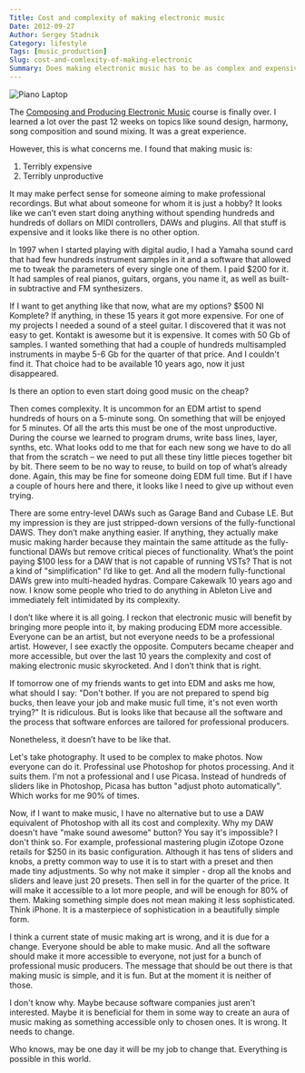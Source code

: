 ```yaml
---
Title: Cost and complexity of making electronic music
Date: 2012-09-27
Author: Sergey Stadnik
Category: lifestyle
Tags: [music_production]
Slug: cost-and-comlexity-of-making-electronic
Summary: Does making electronic music has to be as complex and expensive as it is?
---
```


<div class="figure align-right">
	<img src="{filename}/images/2012-09-27_piano_laptop.jpg" alt="Piano Laptop">
</div>

The [Composing and Producing Electronic Music](http://online.berklee.edu/courses/composing-and-producing-electronic-music-1) course is finally over. I learned a lot over the past 12 weeks on topics like sound design,
harmony, song composition and sound mixing. It was a great experience.

However, this is what concerns me.
I found that making music is:

1. Terribly expensive
2. Terribly unproductive

It may make perfect sense for someone aiming to make professional
recordings. But what about someone for whom it is just a hobby? It looks
like we can’t even start doing anything without spending hundreds and
hundreds of dollars on MIDI controllers, DAWs and plugins. All that
stuff is expensive and it looks like there is no other option.

In 1997 when I started playing with digital audio, I had a Yamaha sound
card that had few hundreds instrument samples in it and a software that
allowed me to tweak the parameters of every single one of them. I paid
$200 for it. It had samples of real pianos, guitars, organs, you name
it, as well as built-in subtractive and FM synthesizers.

If I want to get anything like that now, what are my options? $500 NI
Komplete? If anything, in these 15 years it got more expensive. For one
of my projects I needed a sound of a steel guitar. I discovered that it
was not easy to get. Kontakt is awesome but it is expensive. It comes
with 50 Gb of samples. I wanted something that had a couple of hundreds
multisampled instruments in maybe 5-6 Gb for the quarter of that price.
And I couldn't find it. That choice had to be available 10 years ago,
now it just disappeared.

Is there an option to even start doing good music on the cheap?

Then comes complexity. It is uncommon for an EDM artist to spend
hundreds of hours on a 5-minute song. On something that will be enjoyed
for 5 minutes. Of all the arts this must be one of the most
unproductive. During the course we learned to program drums, write bass
lines, layer, synths, etc. What looks odd to me that for each new song
we have to do all that from the scratch – we need to put all these tiny
little pieces together bit by bit. There seem to be no way to reuse, to
build on top of what’s already done. Again, this may be fine for someone
doing EDM full time. But if I have a couple of hours here and there, it
looks like I need to give up without even trying.

There are some entry-level DAWs such as Garage Band and Cubase LE. But
my impression is they are just stripped-down versions of the
fully-functional DAWS. They don’t make anything easier. If anything,
they actually make music making harder because they maintain the same
attitude as the fully-functional DAWs but remove critical pieces of
functionality. What’s the point paying $100 less for a DAW that is not
capable of running VSTs? That is not a kind of "simplification" I’d like
to get. And all the modern fully-functional DAWs grew into multi-headed
hydras. Compare Cakewalk 10 years ago and now. I know some people who
tried to do anything in Ableton Live and immediately felt intimidated by
its complexity.

I don’t like where it is all going. I reckon that electronic music will
benefit by bringing more people into it, by making producing EDM more
accessible. Everyone can be an artist, but not everyone needs to be a
professional artist. However, I see exactly the opposite. Computers
became cheaper and more accessible, but over the last 10 years the
complexity and cost of making electronic music skyrocketed. And I don’t
think that is right.

If tomorrow one of my friends wants to get into EDM and asks me how,
what should I say: "Don't bother. If you are not prepared to spend big
bucks, then leave your job and make music full time, it's not even worth
trying?" It is ridiculous. But is looks like that because all the
software and the process that software enforces are tailored for
professional producers.

Nonetheless, it doesn’t have to be like that.

Let's take photography. It used to be complex to make photos. Now
everyone can do it. Professinal use Photoshop for photos processing. And
it suits them. I'm not a professional and I use Picasa. Instead of
hundreds of sliders like in Photoshop, Picasa has button "adjust photo
automatically". Which works for me 90% of times.

Now, if I want to make music, I have no alternative but to use a DAW
equivalent of Photoshop with all its cost and complexity. Why my DAW
doesn't have "make sound awesome" button? You say it's impossible? I
don't think so. For example, professional mastering plugin iZotope Ozone
retails for $250 in its basic configuration. Although it has tens of
sliders and knobs, a pretty common way to use it is to start with a
preset and then made tiny adjustments. So why not make it simpler - drop
all the knobs and sliders and leave just 20 presets. Then sell in for
the quarter of the price. It will make it accessible to a lot more
people, and will be enough for 80% of them. Making something simple does
not mean making it less sophisticated. Think iPhone. It is a masterpiece
of sophistication in a beautifully simple form.

I think a current state of music making art is wrong, and it is due for
a change. Everyone should be able to make music. And all the software
should make it more accessible to everyone, not just for a bunch of
professional music producers. The message that should be out there is
that making music is simple, and it is fun. But at the moment it is
neither of those.

I don't know why. Maybe because software companies just aren't
interested. Maybe it is beneficial for them in some way to create an
aura of music making as something accessible only to chosen ones. It is
wrong. It needs to change.

Who knows, may be one day it will be my job to change that. Everything
is possible in this world.